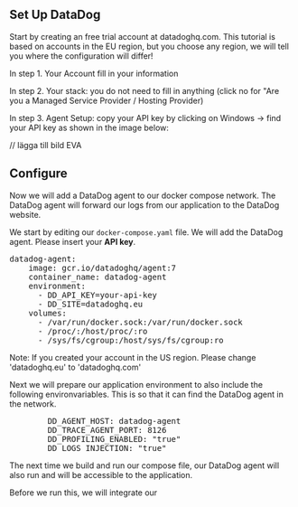 ## Set Up DataDog 

Start by creating an free trial account at datadoghq.com. This tutorial is based on accounts in the EU region,
but you choose any region, we will tell you where the configuration will differ!

In step 1. Your Account
fill in your information

In step 2. Your stack:
you do not need to fill in anything (click no for "Are you a Managed Service Provider / Hosting Provider)

In step 3. Agent Setup: 
copy your API key by clicking on Windows -> find your API key as shown in the image below: 

// lägga till bild EVA

## Configure 

Now we will add a DataDog agent to our docker compose network. The DataDog agent will forward our logs from our application to the DataDog website.

We start by editing our `docker-compose.yaml` file. We will add the DataDog agent. Please insert your **API key**.

<pre class="file" data-filename="docker-compose.yaml" data-target="insert" data-marker="#TODO-add-DD-service">
datadog-agent:
    image: gcr.io/datadoghq/agent:7
    container_name: datadog-agent
    environment:
      - DD_API_KEY=your-api-key
      - DD_SITE=datadoghq.eu
    volumes:
      - /var/run/docker.sock:/var/run/docker.sock
      - /proc/:/host/proc/:ro
      - /sys/fs/cgroup:/host/sys/fs/cgroup:ro
</pre>

Note: If you created your account in the US region. Please change 'datadoghq.eu' to 'datadoghq.com'

Next we will prepare our application environment to also include the following environvariables. This is so that it can find the DataDog agent in the network.

<pre class="file" data-filename="docker-compose.yaml" data-target="insert" data-marker="#TODO-add-DD-env">
        DD_AGENT_HOST: datadog-agent 
        DD_TRACE_AGENT_PORT: 8126 
        DD_PROFILING_ENABLED: "true" 
        DD_LOGS_INJECTION: "true" 
</pre>

The next time we build and run our compose file, our DataDog agent will also run and will be accessible to the application. 

Before we run this, we will integrate our 
